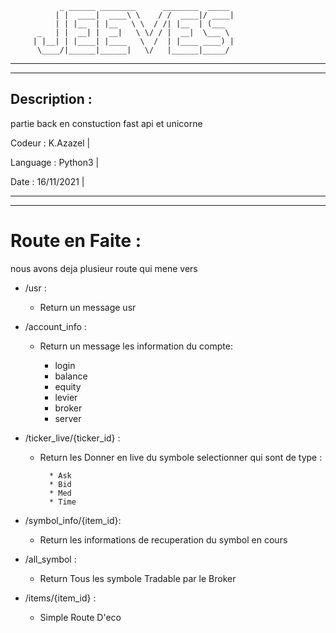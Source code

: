 		       _ ______ ________      ________  _____ 
		      | |  ____|  ____\ \    / /  ____|/ ____|
		      | | |__  | |__   \ \  / /| |__  | (___  
		  _   | |  __| |  __|   \ \/ / |  __|  \___ \ 
		 | |__| | |____| |____   \  /  | |____ ____) |
		  \____/|______|______|   \/   |______|_____/ 
		                                              
________________________________________________________________________________________________
________________________________________________________________________________________________

Description : 
-------------

partie back en constuction fast api et unicorne


Codeur   : K.Azazel   |

Language : Python3    |

Date     : 16/11/2021 |
________________________________________________________________________________________________
________________________________________________________________________________________________

# Route en Faite :

nous avons deja plusieur route qui mene vers 

* /usr :
	
	*	Return un message usr

* /account_info :
	
	*	Return un message les information du compte:
		
		* login
		* balance
		* equity
		* levier
		* broker
		* server

* /ticker_live/{ticker_id} :
	
	* Return les Donner en live du symbole selectionner qui sont de type :
			
			* Ask
			* Bid
			* Med
			* Time

* /symbol_info/{item_id}:
	
	* Return les informations de recuperation du symbol en cours

* /all_symbol : 
	
	* Return Tous les symbole Tradable par le Broker 


* /items/{item_id} : 
	
	* Simple Route D'eco